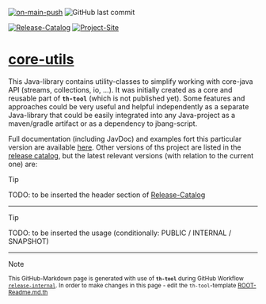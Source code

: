 [![on-main-push](https://github.com/krm-demo/core-utils/actions/workflows/on-main-push.yml/badge.svg)](https://github.com/krm-demo/core-utils/actions/workflows/on-main-push.yml)
![GitHub last commit](https://img.shields.io/github/last-commit/krm-demo/core-utils)

[![Release-Catalog](https://img.shields.io/badge/GH--Pages-Release_Catalog-blue)](https://krm-demo.github.io/core-utils/)
[![Project-Site](https://img.shields.io/badge/GH--Pages-core--utils:21.05.002--SNAPSHOT-blue)](https://krm-demo.github.io/core-utils/core-utils-21.05.002-SNAPSHOT)

# <u>core-utils</u>

This Java-library contains utility-classes to simplify working with core-java API (streams, collections, io, ...).
It was initially created as a core and reusable part of **`th-tool`** (which is not published yet).
Some features and approaches could be very useful and helpful independently as a separate Java-library
that could be easily integrated into any Java-project as a maven/gradle artifact or as a dependency to jbang-script.

Full documentation (including JavDoc) and examples fort this particular version are available [here](https://krm-demo.github.io/core-utils/core-utils-21.05.002-SNAPSHOT).
Other versions of ths project are listed in the [release catalog](https://krm-demo.github.io/core-utils/),
but the latest relevant versions (with relation to the current one) are:

> [!TIP]
> TODO: to be inserted the header section of [Release-Catalog](https://krm-demo.github.io/core-utils/)

---

> [!TIP]
> TODO: to be inserted the usage (conditionally: PUBLIC / INTERNAL / SNAPSHOT)

---

> [!NOTE]
> <small>This GitHub-Markdown page is generated with use of **`th-tool`** 
> during GitHub Workflow [`release-internal`](https://github.com/krm-demo/core-utils/actions/runs/18175423616).
> In order to make changes in this page - edit the `th-tool`-template 
> [ROOT-Readme.md.th](https://github.com/krm-demo/core-utils/blob/main/.github/th-templates/ROOT-Readme.md.th)</small>
